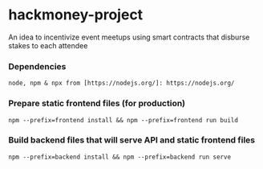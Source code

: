 # hackmoney-project
An idea to incentivize event meetups using smart contracts that disburse stakes to each attendee

### Dependencies
	node, npm & npx from [https://nodejs.org/]: https://nodejs.org/

### Prepare static frontend files (for production)
	npm --prefix=frontend install && npm --prefix=frontend run build

### Build backend files that will serve API and static frontend files
	npm --prefix=backend install && npm --prefix=backend run serve
